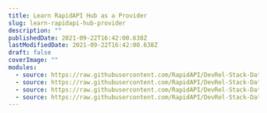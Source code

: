 ```yaml
---
title: Learn RapidAPI Hub as a Provider
slug: learn-rapidapi-hub-provider
description: ""
publishedDate: 2021-09-22T16:42:00.638Z
lastModifiedDate: 2021-09-22T16:42:00.638Z
draft: false
coverImage: ""
modules:
  - source: https://raw.githubusercontent.com/RapidAPI/DevRel-Stack-Data/dev/learn/courses/learn-rapidapi-hub-provider/modules/introduction/01-introduction.md
  - source: https://raw.githubusercontent.com/RapidAPI/DevRel-Stack-Data/dev/learn/courses/learn-rapidapi-hub-provider/modules/rapidapi-hub/01-add-api-rapidapi.md
  - source: https://raw.githubusercontent.com/RapidAPI/DevRel-Stack-Data/dev/learn/courses/learn-rapidapi-hub-provider/modules/secure-apis/01-secure-apis.md
  - source: https://raw.githubusercontent.com/RapidAPI/DevRel-Stack-Data/dev/learn/courses/learn-rapidapi-hub-provider/modules/manage-apis/01-manage-apis-rapidapi.md
---
```

